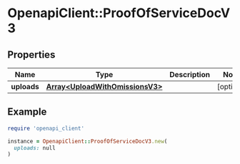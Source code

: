 # OpenapiClient::ProofOfServiceDocV3

## Properties

| Name | Type | Description | Notes |
| ---- | ---- | ----------- | ----- |
| **uploads** | [**Array&lt;UploadWithOmissionsV3&gt;**](UploadWithOmissionsV3.md) |  | [optional] |

## Example

```ruby
require 'openapi_client'

instance = OpenapiClient::ProofOfServiceDocV3.new(
  uploads: null
)
```

